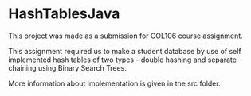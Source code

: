 # HashTablesJava

This project was made as a submission for COL106 course assignment.

This assignment required us to make a student database by use of self implemented hash tables of two types - double hashing and separate chaining using Binary Search Trees.

More information about implementation is given in the src folder.
